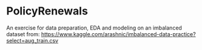 # PolicyRenewals

An exercise for data preparation, EDA and modeling on an imbalanced dataset from:
https://www.kaggle.com/arashnic/imbalanced-data-practice?select=aug_train.csv